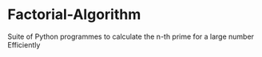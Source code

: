 # Factorial-Algorithm
 Suite of Python programmes to calculate the n-th prime for a large number Efficiently 
